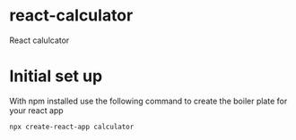 # react-calculator
React calulcator


# Initial set up
With npm installed use the following command to create the boiler plate for your react app
```sh
npx create-react-app calculator
```